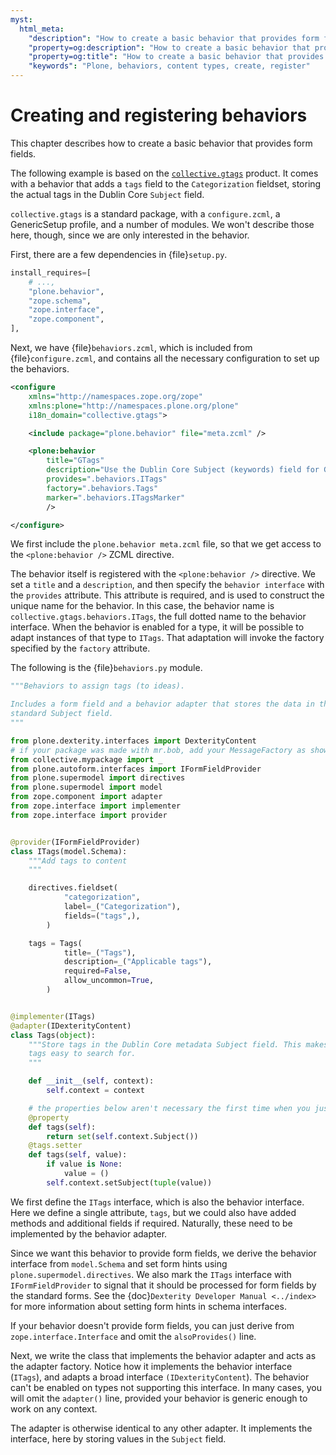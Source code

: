 ```yaml
---
myst:
  html_meta:
    "description": "How to create a basic behavior that provides form fields for content types in Plone"
    "property=og:description": "How to create a basic behavior that provides form fields for content types in Plone"
    "property=og:title": "How to create a basic behavior that provides form fields for content types in Plone"
    "keywords": "Plone, behaviors, content types, create, register"
---
```


# Creating and registering behaviors

This chapter describes how to create a basic behavior that provides form fields.

The following example is based on the [`collective.gtags`](https://pypi.org/project/collective.gtags/) product.
It comes with a behavior that adds a `tags` field to the `Categorization` fieldset, storing the actual tags in the Dublin Core `Subject` field.

`collective.gtags` is a standard package, with a `configure.zcml`, a GenericSetup profile, and a number of modules.
We won't describe those here, though, since we are only interested in the behavior.

First, there are a few dependencies in {file}`setup.py`.

```python
install_requires=[
    # ...,
    "plone.behavior",
    "zope.schema",
    "zope.interface",
    "zope.component",
],
```

Next, we have {file}`behaviors.zcml`, which is included from {file}`configure.zcml`, and contains all the necessary configuration to set up the behaviors.

```xml
<configure
    xmlns="http://namespaces.zope.org/zope"
    xmlns:plone="http://namespaces.plone.org/plone"
    i18n_domain="collective.gtags">

    <include package="plone.behavior" file="meta.zcml" />

    <plone:behavior
        title="GTags"
        description="Use the Dublin Core Subject (keywords) field for Google Code like tags."
        provides=".behaviors.ITags"
        factory=".behaviors.Tags"
        marker=".behaviors.ITagsMarker"
        />

</configure>
```

We first include the `plone.behavior meta.zcml` file, so that we get access to the `<plone:behavior />` ZCML directive.

The behavior itself is registered with the `<plone:behavior />` directive.
We set a `title` and a `description`, and then specify the `behavior interface` with the `provides` attribute.
This attribute is required, and is used to construct the unique name for the behavior.
In this case, the behavior name is `collective.gtags.behaviors.ITags`, the full dotted name to the behavior interface.
When the behavior is enabled for a type, it will be possible to adapt instances of that type to `ITags`.
That adaptation will invoke the factory specified by the `factory` attribute.

The following is the {file}`behaviors.py` module.

```python
"""Behaviors to assign tags (to ideas).

Includes a form field and a behavior adapter that stores the data in the
standard Subject field.
"""

from plone.dexterity.interfaces import DexterityContent
# if your package was made with mr.bob, add your MessageFactory as shown:
from collective.mypackage import _
from plone.autoform.interfaces import IFormFieldProvider
from plone.supermodel import directives
from plone.supermodel import model
from zope.component import adapter
from zope.interface import implementer
from zope.interface import provider


@provider(IFormFieldProvider)
class ITags(model.Schema):
    """Add tags to content
    """

    directives.fieldset(
            "categorization",
            label=_("Categorization"),
            fields=("tags",),
        )

    tags = Tags(
            title=_("Tags"),
            description=_("Applicable tags"),
            required=False,
            allow_uncommon=True,
        )


@implementer(ITags)
@adapter(IDexterityContent)
class Tags(object):
    """Store tags in the Dublin Core metadata Subject field. This makes
    tags easy to search for.
    """

    def __init__(self, context):
        self.context = context

    # the properties below aren't necessary the first time when you just want to see your added field(s)
    @property
    def tags(self):
        return set(self.context.Subject())
    @tags.setter
    def tags(self, value):
        if value is None:
            value = ()
        self.context.setSubject(tuple(value))
```

We first define the `ITags` interface, which is also the behavior interface.
Here we define a single attribute, `tags`, but we could also have added methods and additional fields if required.
Naturally, these need to be implemented by the behavior adapter.

Since we want this behavior to provide form fields, we derive the behavior interface from `model.Schema` and set form hints using `plone.supermodel.directives`.
We also mark the `ITags` interface with `IFormFieldProvider` to signal that it should be processed for form fields by the standard forms.
See the {doc}`Dexterity Developer Manual <../index>` for more information about setting form hints in schema interfaces.

If your behavior doesn't provide form fields, you can just derive from `zope.interface.Interface` and omit the `alsoProvides()` line.

Next, we write the class that implements the behavior adapter and acts as the adapter factory.
Notice how it implements the behavior interface (`ITags`), and adapts a broad interface `(IDexterityContent`).
The behavior can't be enabled on types not supporting this interface.
In many cases, you will omit the `adapter()` line, provided your behavior is generic enough to work on any context.

The adapter is otherwise identical to any other adapter.
It implements the interface, here by storing values in the `Subject` field.
